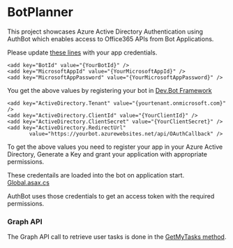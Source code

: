 # BotPlanner

This project showcases Azure Active Directory Authentication using AuthBot which enables access to Office365 APIs from Bot Applications.

Please update [these lines](https://github.com/rinormaloku/BotPlanner/blob/master/BotPlannerExample/Web.config#L9-L18) with your app credentials. 

```
<add key="BotId" value="{YourBotId}" />
<add key="MicrosoftAppId" value="{YourMicrosoftAppId}" />
<add key="MicrosoftAppPassword" value="{YourMicrosoftAppPassword}" />    
```
You get the above values by registering your bot in [Dev.Bot Framework](https://dev.botframework.com)

```
<add key="ActiveDirectory.Tenant" value="{yourtenant.onmicrosoft.com}" />
<add key="ActiveDirectory.ClientId" value="{YourClientId}" />
<add key="ActiveDirectory.ClientSecret" value="{YourClientSecret}" />
<add key="ActiveDirectory.RedirectUrl"        
       value="https://yourbot.azurewebsites.net/api/OAuthCallback" />
```
To get the above values you need to register your app in your Azure Active Directory, Generate a Key and grant your application with appropriate permissions.

These credentails are loaded into the bot on application start.  [Global.asax.cs](https://github.com/rinormaloku/BotPlanner/blob/master/BotPlannerExample/Global.asax.cs#L17-L22) 

AuthBot uses those credentials to get an access token with the required permissions.

### Graph API
The Graph API call to retrieve user tasks is done in the [GetMyTasks method](https://github.com/rinormaloku/BotPlanner/blob/master/BotPlannerExample/Dialogs/RootDialog.cs#L61-L67).
